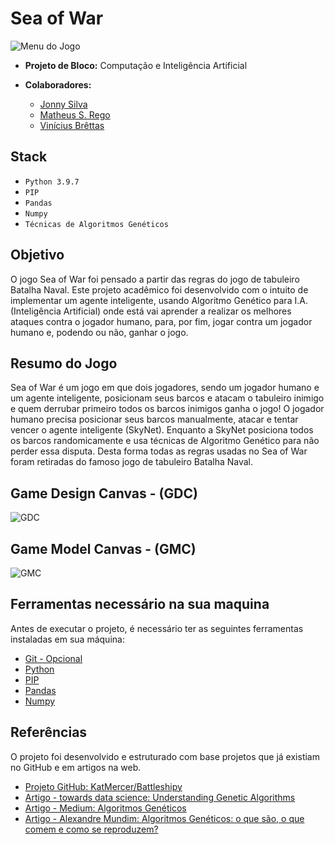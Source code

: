 # Sea of War

![Menu do Jogo](https://github.com/JonnySilva/battleship-python/blob/main/docs/banner.png)

 - **Projeto de Bloco:** Computação e Inteligência Artificial

 - **Colaboradores:** 
    - [Jonny Silva](https://github.com/JonnySilva)
    - [Matheus S. Rego](https://github.com/matheus-srego)
    - [Vinícius Brêttas](https://github.com/Brettas)

## Stack
 - ```Python 3.9.7```
 - ```PIP```
 - ```Pandas```
 - ```Numpy```
 - ```Técnicas de Algoritmos Genéticos```

## Objetivo
O jogo Sea of War foi pensado a partir das regras do jogo de tabuleiro Batalha Naval. Este projeto acadêmico foi desenvolvido com o intuito de implementar um agente inteligente, usando Algoritmo Genético para I.A. (Inteligência Artificial) onde está vai aprender a realizar os melhores ataques contra o jogador humano, para, por fim, jogar contra um jogador humano e, podendo ou não, ganhar o jogo. 

## Resumo do Jogo
Sea of War é um jogo em que dois jogadores, sendo um jogador humano e um agente inteligente, posicionam seus barcos e atacam o tabuleiro inimigo e quem derrubar primeiro todos os barcos inimigos ganha o jogo! 
O jogador humano precisa posicionar seus barcos manualmente, atacar e tentar vencer o agente inteligente (SkyNet). Enquanto a SkyNet posiciona todos os barcos randomicamente e usa técnicas de Algoritmo Genético para não perder essa disputa. Desta forma todas as regras usadas no Sea of War foram retiradas do famoso jogo de tabuleiro Batalha Naval.

## Game Design Canvas - (GDC)
![GDC](https://github.com/JonnySilva/battleship-python/blob/main/docs/GDC.jpg)

## Game Model Canvas - (GMC)
![GMC](https://github.com/JonnySilva/battleship-python/blob/main/docs/GMC.jpg)

## Ferramentas necessário na sua maquina

Antes de executar o projeto, é necessário ter as seguintes ferramentas instaladas em sua máquina:
 - [Git - Opcional](https://git-scm.com/downloads)
 - [Python](https://www.python.org/)
 - [PIP](https://pip.pypa.io/en/stable/cli/pip_install/)
 - [Pandas](https://pypi.org/project/pandas/)
 - [Numpy](https://numpy.org/install/)

## Referências
O projeto foi desenvolvido e estruturado com base projetos que já existiam no GitHub e em artigos na web.

 - [Projeto GitHub: KatMercer/Battleshipy](https://github.com/KatMercer/Battleshipy)
 - [Artigo - towards data science: Understanding Genetic Algorithms](https://towardsdatascience.com/understanding-genetic-algorithms-cd556e9089cb)
 - [Artigo - Medium: Algoritmos Genéticos](https://medium.com/turing-talks/turing-talks-8-algoritmos-gen%C3%A9ticos-a791c25bd7ba)
 - [Artigo - Alexandre Mundim: Algoritmos Genéticos: o que são, o que comem e como se reproduzem?](https://alexandremundim.medium.com/algoritmos-gen%C3%A9ticos-o-que-s%C3%A3o-o-que-comem-e-como-se-reproduzem-31a65d5b9709)
